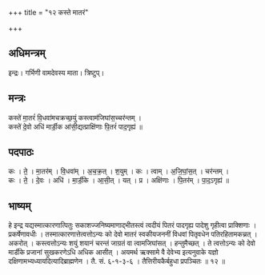 +++
title = "१२ कस्ते मातरं"

+++
## अधिमन्त्रम्
इन्द्रः। गर्भिणी वामदेवस्य माता। त्रिष्टुप्।

## मन्त्रः
कस्ते॑ मा॒तरं॑ वि॒धवा॑मचक्रच्छ॒युं कस्त्वाम॑जिघांस॒च्चर॑न्तम् ।  
कस्ते॑ दे॒वो अधि॑ मार्डी॒क आ॑सी॒द्यत्प्राक्षि॑णाः पि॒तरं॑ पाद॒गृह्य॑ ॥

## पदपाठः
कः । ते॒ । मा॒तर॑म् । वि॒धवा॑म् । अ॒च॒क्र॒त् । श॒युम् । कः । त्वाम् । अ॒जि॒घां॒स॒त् । चर॑न्तम् ।  
कः । ते॒ । दे॒वः । अधि॑ । मा॒र्डी॒के । आ॒सी॒त् । यत् । प्र । अक्षि॑णाः । पि॒तर॑म् । पा॒द॒ऽगृह्य॑ ॥

## भाष्यम्
हे इन्द्र यद्यस्मात्कारणात्पितुः सकाशज्जनिष्यमाणाद्भीतस्त्वं त्वदीयं पितरं पादगृह्य पादेशु गृहीत्वा प्राक्शिणाः । प्रकर्षेणावधीः । तस्मात्कारणात्तेत्वत्तोऽन्यः को देवो मातरं स्वकीयजननीं विधवां पितृवधेन पतिरहितामकच्रत् । अकरोत् । कस्त्वत्तोऽन्यः शयुं शयानं चरन्तं जाग्रतं वा त्वामजिघांसत् । हन्तुमैच्छत् । ते त्वत्तोऽन्यः को देवो मार्डीके प्रजानां सुखकरणेऽधि अधिक आसीत् । अयमर्थ ऋक्सामे वै देवेभ्य इत्यनुवाके यज्ञो दक्षिणामभ्यध्यायदित्यादिब्राह्मणेन । तै. सं. ६-१-३-६ । तैत्तिरीयकैर्बहुधा प्रपञ्चितः ॥ १२ ॥